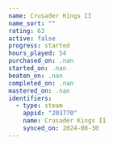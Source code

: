 ```yaml
---
name: Crusader Kings II
name_sort: ""
rating: 63
active: false
progress: started
hours_played: 54
purchased_on: .nan
started_on: .nan
beaten_on: .nan
completed_on: .nan
mastered_on: .nan
identifiers:
  - type: steam
    appid: "203770"
    name: Crusader Kings II
    synced_on: 2024-08-30
---
```

